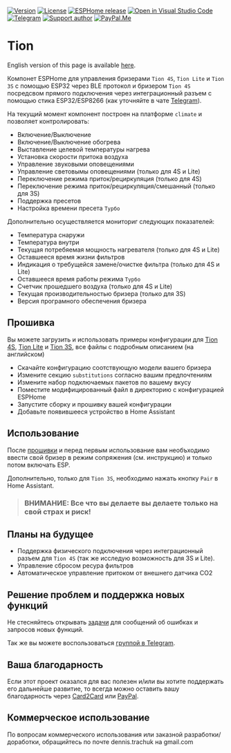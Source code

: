 [![Version][version-shield]][version]
[![License][license-shield]][license]
[![ESPHome release][esphome-release-shield]][esphome-release]
[![Open in Visual Studio Code][open-in-vscode-shield]][open-in-vscode]
[![Telegram][telegram-shield]][telegram]
[![Support author][donate-me-shield]][donate-me]
[![PayPal.Me][paypal-me-shield]][paypal-me]

[version-shield]: https://img.shields.io/static/v1?label=Version&message=2022.10.1&color=green
[version]: https://github.com/dentra/esphome-tion/releases/

[license-shield]: https://img.shields.io/static/v1?label=License&message=MIT&color=orange&logo=license
[license]: https://opensource.org/licenses/MIT

[esphome-release-shield]: https://img.shields.io/static/v1?label=ESPHome&message=2022.9&color=green&logo=esphome
[esphome-release]: https://github.com/esphome/esphome/releases/

[open-in-vscode-shield]: https://img.shields.io/static/v1?label=+&message=Open+in+VSCode&color=blue&logo=visualstudiocode
[open-in-vscode]: https://open.vscode.dev/dentra/esphome-tion

[telegram-shield]: https://img.shields.io/static/v1?label=+&message=Telegram&logo=telegram
[telegram]: https://t.me/esphome_tion

[donate-me-shield]: https://img.shields.io/static/v1?label=+&message=Donate
[donate-me]: https://www.tinkoff.ru/cf/3dZPaLYDBAI

[paypal-me-shield]: https://img.shields.io/static/v1?label=+&message=PayPal.Me&logo=paypal
[paypal-me]: https://paypal.me/dentra0

# Tion

English version of this page is available [here](README.md).

Компонет ESPHome для управления бризерами `Tion 4S`, `Tion Lite` и `Tion 3S` с помощью ESP32 через BLE протокол и бризером `Tion 4S` посредсвом прямого подключения через интеграционный разъем с помощью стика ESP32/ESP8266 (как уточняйте в чате [Telegram][telegram]).

На текущий момент компонент построен на платформе `climate` и позволяет контролировать:

* Включение/Выключение
* Включение/Выключение обогрева
* Выставление целевой температуры нагрева
* Установка скорости притока воздуха
* Управление звуковыми оповещениями
* Управление световымы оповещениями (только для 4S и Lite)
* Переключение режима приток/рециркуляция (только для 4S)
* Переключение режима приток/рециркуляция/смешанный (только для 3S)
* Поддержка пресетов
* Настройка времени пресета `Турбо`

Дополнительно осуществляется мониториг следующих показателей:

* Температура снаружи
* Температура внутри
* Текущая потребяемая мощность нагревателя (только для 4S и Lite)
* Оставшееся время жизни фильтров
* Индикация о требущейся замене/очистке фильтра (только для 4S и Lite)
* Оставшееся время работы режима `Турбо`
* Счетчик прошедшего воздуха (только для 4S и Lite)
* Текущая производительностью бризера (только для 3S)
* Версия програмного обеспечения бризера

## Прошивка

Вы можете загрузить и использовать примеры конфигурации для [Tion 4S](tion-4s.yaml), [Tion Lite](tion-lt.yaml) и [Tion 3S](tion-3s.yaml), все файлы с подробным описанием (на английском)

* Скачайте конфигурацию соотствующую модели вашего бризера
* Измените секцию `substitutions` согласно вашим предпочтениям
* Измените набор подключаемых пакетов по вашему вкусу
* Поместите модифицированный файл в директорию с конфигурацией ESPHome
* Запустите сборку и прошивку вашей конфигурации
* Добавьте появившееся устройство в Home Assistant

## Использование
После [прошивки](#прошивка) и перед первым использование вам необъходимо ввести свой бризер в режим сопряжения (см. инструкцию) и только потом включать ESP.

Дополнительно, только для `Tion 3S`, необходимо нажать кнопку `Pair` в Home Assistant.

>
> ### **ВНИМАНИЕ: Все что вы делаете вы делаете только на свой страх и риск!**
>

## Планы на будущее

* Поддержка физического подключения через интеграционный разъем для `Tion 4S` (так же исследую возможность для 3S и Lite).
* Управление сбросом ресура фильтров
* Автоматическое управление притоком от внешнего датчика CO2

## Решение проблем и поддержка новых функций

Не стесняйтесь открывать [задачи](https://github.com/dentra/esphome-tion/issues) для сообщений об ошибках и запросов новых функций.

Так же вы можете воспользоваться [группой в Telegram](https://t.me/esphome_tion).

## Ваша благодарность

Если этот проект оказался для вас полезен и/или вы хотите поддержать его дальнейше развитие, то всегда можно оставить вашу благодарность
через [Card2Card](https://www.tinkoff.ru/cf/3dZPaLYDBAI) или [PayPal](https://paypal.me/dentra0).

## Коммерческое использование

По вопросам коммерческого использования или заказной разработки/доработки, обращийтесь по почте dennis.trachuk на gmail.com
